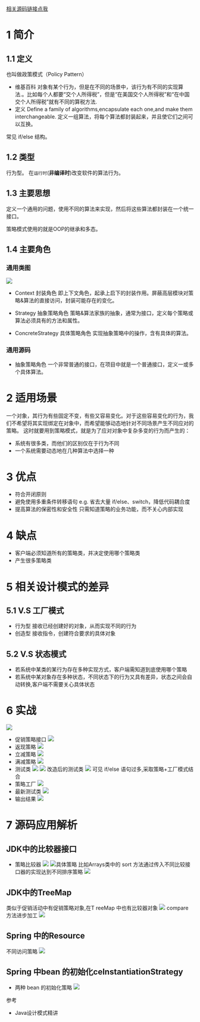 
[相关源码链接点我](https://github.com/Wasabi1234/Java-DesignPatterns-Tuitorial)
# 1 简介
## 1.1 定义
也叫做政策模式（Policy Pattern）
- 维基百科
对象有某个行为，但是在不同的场景中，该行为有不同的实现算法.。比如每个人都要“交个人所得税”，但是“在美国交个人所得税”和“在中国交个人所得税”就有不同的算税方法.
- 定义
Define a family of algorithms,encapsulate each one,and make them interchangeable.
定义一组算法，将每个算法都封装起来，并且使它们之间可以互换。

常见 if/else 结构。

## 1.2 类型
行为型。
在`运行时`(**非编译时**)改变软件的算法行为。

## 1.3 主要思想
定义一个通用的问题，使用不同的算法来实现，然后将这些算法都封装在一个统一接口。

策略模式使用的就是OOP的继承和多态。

## 1.4 主要角色
### 通用类图
![](https://imgconvert.csdnimg.cn/aHR0cHM6Ly91cGxvYWQtaW1hZ2VzLmppYW5zaHUuaW8vdXBsb2FkX2ltYWdlcy80Njg1OTY4LWFkMWNhZjE4NDMyNGRlY2YucG5n?x-oss-process=image/format,png)

- Context 封装角色
即上下文角色，起承上启下的封装作用。屏蔽高层模块对策略&算法的直接访问，封装可能存在的变化。

- Strategy 抽象策略角色
策略&算法家族的抽象，通常为接口，定义每个策略或算法必须具有的方法和属性。

- ConcreteStrategy 具体策略角色
实现抽象策略中的操作，含有具体的算法。

### 通用源码
- 抽象策略角色
一个非常普通的接口，在项目中就是一个普通接口，定义一或多个具体算法。


# 2 适用场景
一个对象，其行为有些固定不变，有些又容易变化。对于这些容易变化的行为，我们不希望将其实现绑定在对象中，而希望能够动态地针对不同场景产生不同应对的策略。
这时就要用到策略模式，就是为了应对对象中复杂多变的行为而产生的：
- 系统有很多类，而他们的区别仅在于行为不同
- 一个系统需要动态地在几种算法中选择一种

# 3 优点
- 符合开闭原则
- 避免使用多重条件转移语句
e.g. 省去大量 if/else、switch，降低代码耦合度
- 提高算法的保密性和安全性
只需知道策略的业务功能，而不关心内部实现
# 4 缺点
- 客户端必须知道所有的策略类，并决定使用哪个策略类
- 产生很多策略类

# 5 相关设计模式的差异
## 5.1 V.S 工厂模式
- 行为型
接收已经创建好的对象，从而实现不同的行为
- 创造型
接收指令，创建符合要求的具体对象

## 5.2 V.S 状态模式
- 若系统中某类的某行为存在多种实现方式，客户端需知道到底使用哪个策略
- 若系统中某对象存在多种状态，不同状态下的行为又具有差异，状态之间会自动转换,客户端不需要关心具体状态

# 6 实战
![](https://imgconvert.csdnimg.cn/aHR0cHM6Ly91cGxvYWQtaW1hZ2VzLmppYW5zaHUuaW8vdXBsb2FkX2ltYWdlcy80Njg1OTY4LTBlYmMwOGY0MWUwN2NkY2EucG5n?x-oss-process=image/format,png)
- 促销策略接口
![](https://img-blog.csdnimg.cn/20201104133917501.png?x-oss-process=image/watermark,type_ZmFuZ3poZW5naGVpdGk,shadow_10,text_SmF2YUVkZ2U=,size_1,color_FFFFFF,t_70#pic_center)
- 返现策略
![](https://img-blog.csdnimg.cn/20201104134155926.png?x-oss-process=image/watermark,type_ZmFuZ3poZW5naGVpdGk,shadow_10,text_SmF2YUVkZ2U=,size_1,color_FFFFFF,t_70#pic_center)
- 立减策略
![](https://img-blog.csdnimg.cn/2020110413472547.png?x-oss-process=image/watermark,type_ZmFuZ3poZW5naGVpdGk,shadow_10,text_SmF2YUVkZ2U=,size_1,color_FFFFFF,t_70#pic_center)
- 满减策略
![](https://img-blog.csdnimg.cn/20201104135011162.png?x-oss-process=image/watermark,type_ZmFuZ3poZW5naGVpdGk,shadow_10,text_SmF2YUVkZ2U=,size_16,color_FFFFFF,t_70#pic_center)
- 测试类
![](https://img-blog.csdnimg.cn/20201104135935601.png?x-oss-process=image/watermark,type_ZmFuZ3poZW5naGVpdGk,shadow_10,text_SmF2YUVkZ2U=,size_1,color_FFFFFF,t_70#pic_center)
![](https://imgconvert.csdnimg.cn/aHR0cHM6Ly91cGxvYWQtaW1hZ2VzLmppYW5zaHUuaW8vdXBsb2FkX2ltYWdlcy80Njg1OTY4LTg0NDA3NWYwMWE5ZTM0OWIucG5n?x-oss-process=image/format,png)
改造后的测试类
![](https://imgconvert.csdnimg.cn/aHR0cHM6Ly91cGxvYWQtaW1hZ2VzLmppYW5zaHUuaW8vdXBsb2FkX2ltYWdlcy80Njg1OTY4LTQ5OTFkMmVhYWQ5MzU3YzEucG5n?x-oss-process=image/format,png)
可见 if/else 语句过多,采取策略+工厂模式结合
- 策略工厂
![](https://imgconvert.csdnimg.cn/aHR0cHM6Ly91cGxvYWQtaW1hZ2VzLmppYW5zaHUuaW8vdXBsb2FkX2ltYWdlcy80Njg1OTY4LTIzMDA4OGNhMjYwZGIyNTYucG5n?x-oss-process=image/format,png)
- 最新测试类
![](https://imgconvert.csdnimg.cn/aHR0cHM6Ly91cGxvYWQtaW1hZ2VzLmppYW5zaHUuaW8vdXBsb2FkX2ltYWdlcy80Njg1OTY4LWFjZjgwZGE0ZmE1ZWE5NTQucG5n?x-oss-process=image/format,png)
- 输出结果
![](https://imgconvert.csdnimg.cn/aHR0cHM6Ly91cGxvYWQtaW1hZ2VzLmppYW5zaHUuaW8vdXBsb2FkX2ltYWdlcy80Njg1OTY4LTdkMjYwMzNhMWIzOWJkNmEucG5n?x-oss-process=image/format,png)

# 7 源码应用解析
## JDK中的比较器接口
- 策略比较器
![](https://imgconvert.csdnimg.cn/aHR0cHM6Ly91cGxvYWQtaW1hZ2VzLmppYW5zaHUuaW8vdXBsb2FkX2ltYWdlcy80Njg1OTY4LTMwNzY2Njg5NmMzZDE4MDAucG5n?x-oss-process=image/format,png)
![具体策略](https://imgconvert.csdnimg.cn/aHR0cHM6Ly91cGxvYWQtaW1hZ2VzLmppYW5zaHUuaW8vdXBsb2FkX2ltYWdlcy80Njg1OTY4LWQ5MjhkZDE2YmVhNDRhNjAucG5n?x-oss-process=image/format,png)
比如Arrays类中的 sort 方法通过传入不同比较接口器的实现达到不同排序策略
![](https://imgconvert.csdnimg.cn/aHR0cHM6Ly91cGxvYWQtaW1hZ2VzLmppYW5zaHUuaW8vdXBsb2FkX2ltYWdlcy80Njg1OTY4LWY5MjA3MzcxMmUzMGNlNjYucG5n?x-oss-process=image/format,png)
## JDK中的TreeMap
类似于促销活动中有促销策略对象,在T reeMap 中也有比较器对象
![](https://imgconvert.csdnimg.cn/aHR0cHM6Ly91cGxvYWQtaW1hZ2VzLmppYW5zaHUuaW8vdXBsb2FkX2ltYWdlcy80Njg1OTY4LTQyNGY3ODdkYTE3ZDQ4NzYucG5n?x-oss-process=image/format,png)
compare 方法进步加工
![](https://imgconvert.csdnimg.cn/aHR0cHM6Ly91cGxvYWQtaW1hZ2VzLmppYW5zaHUuaW8vdXBsb2FkX2ltYWdlcy80Njg1OTY4LTMyZTAyNDU2NTQyYzFlNDgucG5n?x-oss-process=image/format,png)
## Spring 中的Resource
不同访问策略
![](https://imgconvert.csdnimg.cn/aHR0cHM6Ly91cGxvYWQtaW1hZ2VzLmppYW5zaHUuaW8vdXBsb2FkX2ltYWdlcy80Njg1OTY4LTY2ZDYxOTExNzdmYWFmMmEucG5n?x-oss-process=image/format,png)
## Spring 中bean 的初始化ceInstantiationStrategy
- 两种 bean 的初始化策略
![](https://imgconvert.csdnimg.cn/aHR0cHM6Ly91cGxvYWQtaW1hZ2VzLmppYW5zaHUuaW8vdXBsb2FkX2ltYWdlcy80Njg1OTY4LThmYTVlNDRlNDkxYWFmZGMucG5n?x-oss-process=image/format,png)

参考
- Java设计模式精讲
